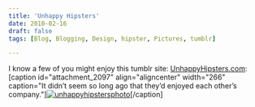 ```yaml
---
title: 'Unhappy Hipsters'
date: 2010-02-16
draft: false
tags: [Blog, Blogging, Design, hipster, Pictures, tumblr]

---
```


I know a few of you might enjoy this tumblr site: [UnhappyHipsters.com](http://unhappyhipsters.com): \[caption id="attachment\_2097" align="aligncenter" width="266" caption="It didn’t seem so long ago that they’d enjoyed each other’s company."\][![](https://chrisenns.com/wp-content/uploads/2010/02/unhappyhipstersphoto-266x300.jpg "unhappyhipstersphoto")](http://unhappyhipsters.com/post/391279833/it-didnt-seem-so-long-ago-that-theyd-enjoyed)\[/caption\]